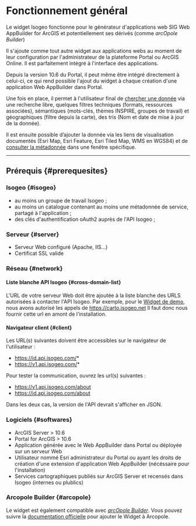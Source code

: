 # Fonctionnement général

Le widget Isogeo fonctionne pour le générateur d'applications web SIG Web AppBuilder for ArcGIS et potentiellement ses dérivés (comme _arcOpole Builder_)

Il s'ajoute comme tout autre widget aux applications webs au moment de leur configuration par l'administrateur de la plateforme Portal ou ArcGIS Online. Il est parfaitement intégré à l'interface des applications.

Depuis la version 10.6 du Portal, il peut même être intégré directement à celui-ci, ce qui rend possible l'ajout du widget à chaque création d'une application Web AppBuilder dans Portal.

Une fois en place, il permet à l'utilisateur final de [chercher une donnée](/usage/search.md) via une recherche libre, quelques filtres techniques (formats, ressources associées), sémantiques (mots-clés, thèmes INSPIRE, groupes de travail) et géographiques (filtre depuis la carte), des tris (Nom et date de mise à jour de la donnée). 

Il est ensuite possible d’ajouter la donnée via les liens de visualisation documentés (Esri Map, Esri Feature, Esri Tiled Map, WMS en WGS84) et de [consulter la métadonnée](/usage/metadata.md) dans une fenêtre spécifique.

---

## Prérequis {#prerequesites}

### Isogeo {#isogeo}

* au moins un groupe de travail Isogeo ;
* au moins un catalogue contenant au moins une métadonnée de service, partagé à l'application ;
* des clés d'authentification oAuth2 auprès de l'API Isogeo ;

### Serveur {#server}

* Serveur Web configuré (Apache, IIS...)
* Certificat SSL valide
  
### Réseau {#network}

#### Liste blanche API Isogeo {#cross-domain-list}

L'URL de votre serveur Web doit être ajoutée à la liste blanche des URLS autorisées à contacter l'API Isogeo. 
Par exemple, pour le [Widget de demo](https://carto.isogeo.net/widget_isogeo_webappbuilder_demo), nous avons autorisé les appels de https://carto.isogeo.net
Il faut donc nous fournir cette url en amont de l'installation. 

#### Navigateur client {#client}

Les URL(s) suivantes doivent être accessibles sur le navigateur de l'utilisateur :

* https://id.api.isogeo.com/*
* https://v1.api.isogeo.com/*

Pour tester la communication, ouvrez les url(s) suivantes :

* https://v1.api.isogeo.com/about
* https://id.api.isogeo.com/about  

 Dans les deux cas, la version de l'API devrait s'afficher en JSON.

### Logiciels {#softwares}

* ArcGIS Server > 10.6
* Portal for ArcGIS > 10.6
* Application générée avec le Web AppBuilder dans Portal ou déployée sur un serveur Web
* Utilisateur nommé Esri administrateur du Portal ou ayant les droits de création d'une extension d'application Web AppBuilder (nécéssaire pour l'installation)
* Services cartographiques publiés sur ArcGIS Server et recensés dans Isogeo (internes ou plublics)

### Arcopole Builder {#arcopole}

Le widget est également compatible avec [_arcOpole Builder_](https://www.arcopole.fr/generateur-applications-arcopole-builder.aspx). Vous pouvez suivre la [documentation officielle](https://www.arcopole.fr/aide/builder/v1.4/guides/utilisation/#!avance/AjouterWidgetTier/AjouterWidgetTier.md) pour ajouter le Widget à Arcopole.